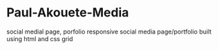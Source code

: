 # Paul-Akouete-Media
social medial page, porfolio
responsive social media page/portfolio built using html and css grid
